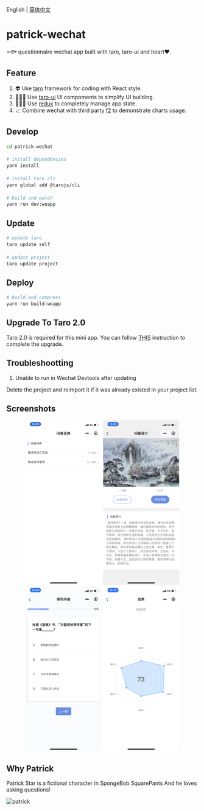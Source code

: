English | [简体中文](./README.zh-CN.md)

# patrick-wechat

⭐️🐟 questionnaire wechat app built with taro, taro-ui and heart❤️.

## Feature

1. 👽 Use [taro](https://github.com/NervJS/taro) framework for coding with React style.
2. 👨🏻‍💻 Use [taro-ui](https://github.com/NervJS/taro-ui) UI compoments to simplify UI building.
3. 👩🏻‍💻 Use [redux](https://github.com/reduxjs/redux) to completely manage app state.
4. 📈 Combine wechat with third party [f2](https://github.com/antvis/f2) to demonstrate charts usage.

## Develop

```bash
cd patrick-wechat

# install dependencies
yarn install

# install taro cli
yarn global add @tarojs/cli

# build and watch
yarn run dev:weapp
```

## Update

```bash
# update taro
taro update self

# update project
taro update project
```

## Deploy

```bash
# build and compress
yarn run build:weapp
```

## Upgrade To Taro 2.0

Taro 2.0 is required for this mini app. You can follow [THIS](https://taro-docs.jd.com/taro/docs/migrate-to-2.html) instruction to complete the upgrade.

## Troubleshootting

1. Unable to run in Wechat Devtools after updating

  Delete the project and reimport it if it was already existed in your project list.

## Screenshots

<div align="center">
  <img src="./screenshots/index.png" width="200" />
  <img src="./screenshots/introduce.png" width="200" />
  <img src="./screenshots/questionnaire.png" width="200" />
  <img src="./screenshots/result.png" width="200" />
</div>

## Why Patrick

Patrick Star is a fictional character in SpongeBob SquarePants And he loves asking questions!

![patrick](https://upload.wikimedia.org/wikipedia/en/thumb/3/33/Patrick_Star.svg/1200px-Patrick_Star.svg.png)